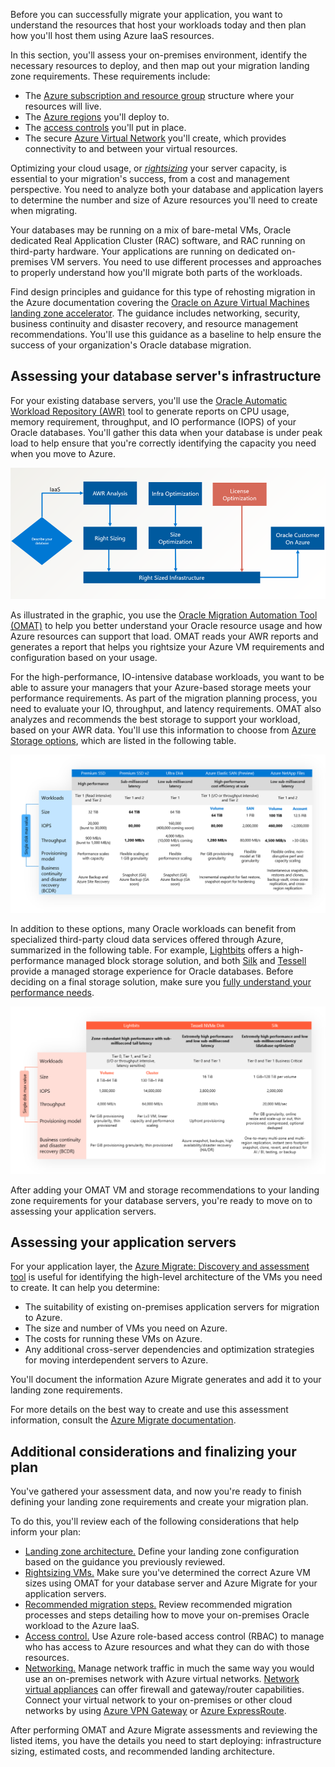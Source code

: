 Before you can successfully migrate your application, you want to understand the resources that host your workloads today and then plan how you'll host them using Azure IaaS resources. 

In this section, you'll assess your on-premises environment, identify the necessary resources to deploy, and then map out your migration landing zone requirements. These requirements include:

- The [Azure subscription and resource group](/azure/cloud-adoption-framework/ready/azure-setup-guide/organize-resources) structure where your resources will live.
- The [Azure regions](/azure/cloud-adoption-framework/ready/azure-setup-guide/regions) you'll deploy to.
- The [access controls](/azure/cloud-adoption-framework/ready/azure-setup-guide/manage-access) you'll put in place. 
- The secure [Azure Virtual Network](/azure/virtual-network/virtual-networks-overview) you'll create, which provides connectivity to and between your virtual resources. 

Optimizing your cloud usage, or _[rightsizing](https://azure.microsoft.com/blog/rightsize-to-maximize-your-cloud-investment-with-microsoft-azure/)_ your server capacity, is essential to your migration's success, from a cost and management perspective. You need to analyze both your database and application layers to determine the number and size of Azure resources you'll need to create when migrating. 

Your databases may be running on a mix of bare-metal VMs, Oracle dedicated Real Application Cluster (RAC) software, and RAC running on third-party hardware. Your applications are running on dedicated on-premises VM servers. You need to use different processes and approaches to properly understand how you'll migrate both parts of the workloads. 

Find design principles and guidance for this type of rehosting migration in the Azure documentation covering the [Oracle on Azure Virtual Machines landing zone accelerator](/azure/cloud-adoption-framework/scenarios/oracle-iaas/introduction-oracle-landing-zone). The guidance includes networking, security, business continuity and disaster recovery, and resource management recommendations. You'll use this guidance as a baseline to help ensure the success of your organization's Oracle database migration.

## Assessing your database server's infrastructure

For your existing database servers, you'll use the [Oracle Automatic Workload Repository (AWR)](https://docs.oracle.com/iaas/operations-insights/doc/analyze-automatic-workload-repository-awr-performance-data.html) tool to generate reports on CPU usage, memory requirement, throughput, and IO performance (IOPS) of your Oracle databases. You'll gather this data when your database is under peak load to help ensure that you're correctly identifying the capacity you need when you move to Azure.

![Flow chart explaining use of Oracle Migration Automation Tool.](../media/3-omat-flow-chart.png)

As illustrated in the graphic, you use the [Oracle Migration Automation Tool (OMAT)](https://github.com/Azure/Oracle-Workloads-for-Azure/tree/main/omat) to help you better understand your Oracle resource usage and how Azure resources can support that load. OMAT reads your AWR reports and generates a report that helps you rightsize your Azure VM requirements and configuration based on your usage. 

For the high-performance, IO-intensive database workloads, you want to be able to assure your managers that your Azure-based storage meets your performance requirements. As part of the migration planning process, you need to evaluate your IO, throughput, and latency requirements. OMAT also analyzes and recommends the best storage to support your workload, based on your AWR data. You'll use this information to choose from [Azure Storage options](/azure/virtual-machines/workloads/oracle/oracle-performance-best-practice), which are listed in the following table.

![Chart listing Azure-native storage options for Oracle workloads.](../media/4-azure-native-storage-options-table.png)

In addition to these options, many Oracle workloads can benefit from specialized third-party cloud data services offered through Azure, summarized in the following table. For example, [Lightbits](https://azuremarketplace.microsoft.com/marketplace/apps/lightbitslabsinc1670948060485.lightbits?tab=Overview) offers a high-performance managed block storage solution, and both [Silk](https://azuremarketplace.microsoft.com/marketplace/apps/silk.silk_cloud_data_platform?tab=Overview) and [Tessell](https://azuremarketplace.microsoft.com/marketplace/apps/tessellinc1655919615020.tessell_database_service?tab=Overview) provide a managed storage experience for Oracle databases. Before deciding on a final storage solution, make sure you [fully understand your performance needs](/azure/virtual-machines/workloads/oracle/oracle-third-party-storage).

![Chart listing third-party storage options for Oracle workloads.](../media/4-third-party-storage-options-table.png)

After adding your OMAT VM and storage recommendations to your landing zone requirements for your database servers, you're ready to move on to assessing your application servers.

## Assessing your application servers

For your application layer, the [Azure Migrate: Discovery and assessment tool](/azure/migrate/concepts-assessment-calculation) is useful for identifying the high-level architecture of the VMs you need to create. It can help you determine:

- The suitability of existing on-premises application servers for migration to Azure.
- The size and number of VMs you need on Azure.
- The costs for running these VMs on Azure.
- Any additional cross-server dependencies and optimization strategies for moving interdependent servers to Azure. 

You'll document the information Azure Migrate generates and add it to your landing zone requirements.

For more details on the best way to create and use this assessment information, consult the [Azure Migrate documentation](/azure/migrate/best-practices-assessment).

## Additional considerations and finalizing your plan

You've gathered your assessment data, and now you're ready to finish defining your landing zone requirements and create your migration plan. 

To do this, you'll review each of the following considerations that help inform your plan:

- [Landing zone architecture.](/azure/cloud-adoption-framework/scenarios/oracle-iaas/introduction-oracle-landing-zone#design-guidelines) Define your landing zone configuration based on the guidance you previously reviewed.
- [Rightsizing VMs.](https://github.com/Azure/Oracle-Workloads-for-Azure/tree/main/levelup-oracle-on-iaas/lab1) Make sure you've determined the correct Azure VM sizes using OMAT for your database server and Azure Migrate for your application servers.
- [Recommended migration steps.](/azure/virtual-machines/workloads/oracle/oracle-migration) Review recommended migration processes and steps detailing how to move your on-premises Oracle workload to the Azure IaaS.
- [Access control.](/azure/role-based-access-control/overview) Use Azure role-based access control (RBAC) to manage who has access to Azure resources and what they can do with those resources.
- [Networking.](/azure/virtual-network/virtual-networks-overview) Manage network traffic in much the same way you would use an on-premises network with Azure virtual networks. [Network virtual appliances](https://azure.microsoft.com/solutions/network-appliances) can offer firewall and gateway/router capabilities. Connect your virtual network to your on-premises or other cloud networks by using [Azure VPN Gateway](/azure/vpn-gateway/vpn-gateway-about-vpngateways) or [Azure ExpressRoute](https://azure.microsoft.com/products/expressroute).

After performing OMAT and Azure Migrate assessments and reviewing the listed items, you have the details you need to start deploying: infrastructure sizing, estimated costs, and recommended landing architecture.
